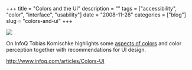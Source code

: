 +++
title = "Colors and the UI"
description = ""
tags = ["accessibility", "color", "interface", "usability"]
date = "2008-11-26"
categories = ["blog"]
slug = "colors-and-ui"
+++



  <div class="notebook-screenshot"><a href="http://www.infoq.com/articles/Colors-UI"><img src="//media.konigi.com/bluga/wt492d6c2a2aee7.jpg"/></a></div><p>On InfoQ Tobias Komischke highlights some <a href="http://www.infoq.com/articles/Colors-UI">aspects of colors</a> and color perception together with recommendations for UI design.</p>
    
  <a href="http://www.infoq.com/articles/Colors-UI">http://www.infoq.com/articles/Colors-UI</a>
